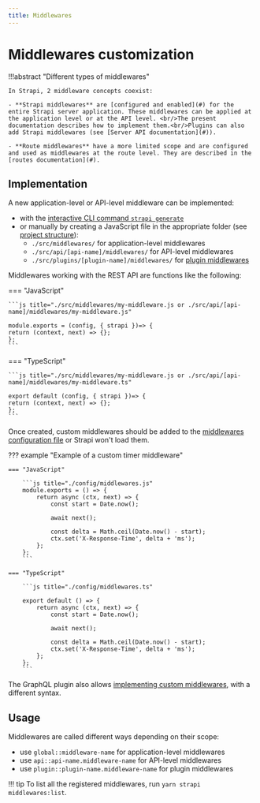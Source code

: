 ```yaml
---
title: Middlewares
---
```


# Middlewares customization

!!!abstract "Different types of middlewares"

    In Strapi, 2 middleware concepts coexist:

    - **Strapi middlewares** are [configured and enabled](#) for the entire Strapi server application. These middlewares can be applied at the application level or at the API level. <br/>The present documentation describes how to implement them.<br/>Plugins can also add Strapi middlewares (see [Server API documentation](#)).

    - **Route middlewares** have a more limited scope and are configured and used as middlewares at the route level. They are described in the [routes documentation](#).

## Implementation

A new application-level or API-level middleware can be implemented:

- with the [interactive CLI command `strapi generate`](#)
- or manually by creating a JavaScript file in the appropriate folder (see [project structure](#)):
  - `./src/middlewares/` for application-level middlewares
  - `./src/api/[api-name]/middlewares/` for API-level middlewares
  - `./src/plugins/[plugin-name]/middlewares/` for [plugin middlewares](#)

Middlewares working with the REST API are functions like the following:

=== "JavaScript"

    ```js title="./src/middlewares/my-middleware.js or ./src/api/[api-name]/middlewares/my-middleware.js"

    module.exports = (config, { strapi })=> {
    return (context, next) => {};
    };
    ```

=== "TypeScript"

    ```js title="./src/middlewares/my-middleware.js or ./src/api/[api-name]/middlewares/my-middleware.ts"

    export default (config, { strapi })=> {
    return (context, next) => {};
    };
    ```

Once created, custom middlewares should be added to the [middlewares configuration file](#) or Strapi won't load them.

??? example "Example of a custom timer middleware"

    === "JavaScript"

        ```js title="./config/middlewares.js"
        module.exports = () => {
            return async (ctx, next) => {
                const start = Date.now();

                await next();

                const delta = Math.ceil(Date.now() - start);
                ctx.set('X-Response-Time', delta + 'ms');
            };
        };
        ```

    === "TypeScript"

        ```js title="./config/middlewares.ts"

        export default () => {
            return async (ctx, next) => {
                const start = Date.now();

                await next();

                const delta = Math.ceil(Date.now() - start);
                ctx.set('X-Response-Time', delta + 'ms');
            };
        };
        ```

The GraphQL plugin also allows [implementing custom middlewares](#), with a different syntax.

## Usage

Middlewares are called different ways depending on their scope:

- use `global::middleware-name` for application-level middlewares
- use `api::api-name.middleware-name` for API-level middlewares
- use `plugin::plugin-name.middleware-name` for plugin middlewares

!!! tip
    To list all the registered middlewares, run `yarn strapi middlewares:list`.
